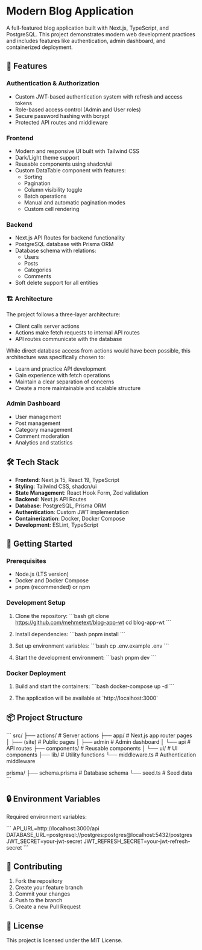 # Modern Blog Application

A full-featured blog application built with Next.js, TypeScript, and PostgreSQL. This project demonstrates modern web development practices and includes features like authentication, admin dashboard, and containerized deployment.

## 🌟 Features

### Authentication & Authorization

- Custom JWT-based authentication system with refresh and access tokens
- Role-based access control (Admin and User roles)
- Secure password hashing with bcrypt
- Protected API routes and middleware

### Frontend

- Modern and responsive UI built with Tailwind CSS
- Dark/Light theme support
- Reusable components using shadcn/ui
- Custom DataTable component with features:
  - Sorting
  - Pagination
  - Column visibility toggle
  - Batch operations
  - Manual and automatic pagination modes
  - Custom cell rendering

### Backend

- Next.js API Routes for backend functionality
- PostgreSQL database with Prisma ORM
- Database schema with relations:
  - Users
  - Posts
  - Categories
  - Comments
- Soft delete support for all entities

### 🏗 Architecture

The project follows a three-layer architecture:

- Client calls server actions
- Actions make fetch requests to internal API routes
- API routes communicate with the database

While direct database access from actions would have been possible, this architecture was specifically chosen to:

- Learn and practice API development
- Gain experience with fetch operations
- Maintain a clear separation of concerns
- Create a more maintainable and scalable structure

### Admin Dashboard

- User management
- Post management
- Category management
- Comment moderation
- Analytics and statistics

## 🛠 Tech Stack

- **Frontend**: Next.js 15, React 19, TypeScript
- **Styling**: Tailwind CSS, shadcn/ui
- **State Management**: React Hook Form, Zod validation
- **Backend**: Next.js API Routes
- **Database**: PostgreSQL, Prisma ORM
- **Authentication**: Custom JWT implementation
- **Containerization**: Docker, Docker Compose
- **Development**: ESLint, TypeScript

## 🚀 Getting Started

### Prerequisites

- Node.js (LTS version)
- Docker and Docker Compose
- pnpm (recommended) or npm

### Development Setup

1. Clone the repository:
   \`\`\`bash
   git clone https://github.com/mehmetext/blog-app-wt
   cd blog-app-wt
   \`\`\`

2. Install dependencies:
   \`\`\`bash
   pnpm install
   \`\`\`

3. Set up environment variables:
   \`\`\`bash
   cp .env.example .env
   \`\`\`

4. Start the development environment:
   \`\`\`bash
   pnpm dev
   \`\`\`

### Docker Deployment

1. Build and start the containers:
   \`\`\`bash
   docker-compose up -d
   \`\`\`

2. The application will be available at \`http://localhost:3000\`

## 📦 Project Structure

\`\`\`
src/
├── actions/ # Server actions
├── app/ # Next.js app router pages
│ ├── (site) # Public pages
│ ├── admin # Admin dashboard
│ └── api # API routes
├── components/ # Reusable components
│ └── ui/ # UI components
├── lib/ # Utility functions
└── middleware.ts # Authentication middleware

prisma/
├── schema.prisma # Database schema
└── seed.ts # Seed data
\`\`\`

## 🔒 Environment Variables

Required environment variables:

\`\`\`
API_URL=http://localhost:3000/api
DATABASE_URL=postgresql://postgres:postgres@localhost:5432/postgres
JWT_SECRET=your-jwt-secret
JWT_REFRESH_SECRET=your-jwt-refresh-secret
\`\`\`

## 🤝 Contributing

1. Fork the repository
2. Create your feature branch
3. Commit your changes
4. Push to the branch
5. Create a new Pull Request

## 📝 License

This project is licensed under the MIT License.
